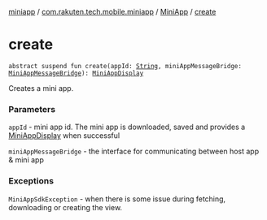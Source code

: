 [miniapp](../../index.md) / [com.rakuten.tech.mobile.miniapp](../index.md) / [MiniApp](index.md) / [create](./create.md)

# create

`abstract suspend fun create(appId: `[`String`](https://kotlinlang.org/api/latest/jvm/stdlib/kotlin/-string/index.html)`, miniAppMessageBridge: `[`MiniAppMessageBridge`](../../com.rakuten.tech.mobile.miniapp.js/-mini-app-message-bridge/index.md)`): `[`MiniAppDisplay`](../-mini-app-display/index.md)

Creates a mini app.

### Parameters

`appId` - mini app id.
The mini app is downloaded, saved and provides a [MiniAppDisplay](../-mini-app-display/index.md) when successful

`miniAppMessageBridge` - the interface for communicating between host app &amp; mini app

### Exceptions

`MiniAppSdkException` - when there is some issue during fetching,
downloading or creating the view.